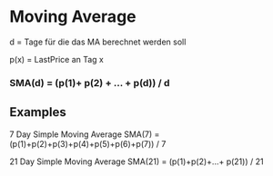 # Moving Average

d = Tage für die das MA berechnet werden soll

p(x) = LastPrice an Tag x

### SMA(d) = (p(1)+ p(2) + ... + p(d)) / d 



## Examples
7 Day Simple Moving Average SMA(7) = (p(1)+p(2)+p(3)+p(4)+p(5)+p(6)+p(7)) / 7

21 Day Simple Moving Average SMA(21) = (p(1)+p(2)+...+ p(21)) / 21
